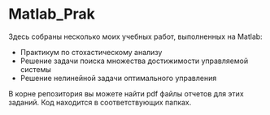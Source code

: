 # Matlab_Prak
Здесь собраны несколько моих учебных работ, выполненных на Matlab:
* Практикум по стохастическому анализу
* Решение задачи поиска множества достижимости управляемой системы
* Решение нелинейной задачи оптимального управления

В корне репозитория вы можете найти pdf файлы отчетов для этих заданий. Код находится в соответствующих папках.
